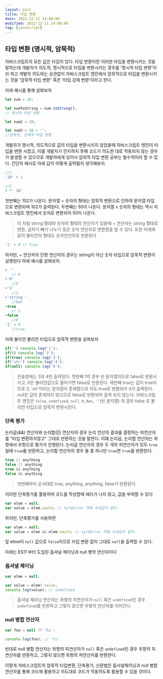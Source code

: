 ```yaml
---
layout: post
title: 타입 변환
date: 2022-12-11 14:00:08
modified: 2022-12-11 14:00:08
tag: [javascript]
---
```


## 타입 변환 (명시적, 암묵적)
자바스크립트의 모든 값은 타입이 있다. 타입 변환이란 이러한 타입을 변환시키는 것을 말하는데 개발자가 의도적, 명시적으로 타입을 변환시키는 경우를 '명시적 타입 변환'이라 하고 개발자 의도와는 상관없이 자바스크립트 엔진에서 암묵적으로 타입을 변환시키는 것을 '암묵적 타입 변환' 혹은 '타입 강제 변환'이라고 한다.

아래 예시를 통해 살펴보자
```javascript
let num = 10;

let numToString = num.toStrung(); 
// 명시적 타임 변환

let num2 = 20;

let num3 = 20 + '';
//암묵적, 강제적 타입 변환
```

개발자가 명시적, 의도적으로 값의 타입을 변환시키지 않았을때 자바스크립트 엔진이 타입을 변환 시켰고, 이를 개발자가 인지하지 못해 코드가 의도한 대로 작동되지 않는 경우가 발생할 수 있으므로 개발자에게 있어서 암묵적 타입 변환 공부는 필수적이라 할 수 있다.
간단히 예시로 아래 값이 어떻게 출력될지 생각해보자.

```javascript
//1. 
'10' + 2 

//2.
5 *' 10'
```

첫번째는 102가 나온다. 문자열 + 숫자의 형태는 암묵적 변환으로 인하여 문자열 타입으로 변환되며 102가 출력된다.
두번째는 50이 나온다. 문자열 x 숫자의 형태는 역시 자바스크립트 엔진에서 숫자로 변환되어 50이 나온다.
>이 처럼 stirng 형태와 숫자의 형태의 연산자가 있을때 + 연산자는 string 형태로 변환, 곱하기 빼기 나누기 등은 숫자 연산자로 변환함을 알 수 있다.
또한 아래와 같이 불리언의 형태도 숫자연산자로 변환된다
```javascript
'1' > 0 // true
```


하지만, + 연산자의 단항 연산자의 경우는 string이 아닌 숫자 타입으로 암묵적 변환이 실행된다
아래 예시를 살펴보자.

```javascript
+ '' 
   // 0
+'0' 
   //0
+'1'
   //1 
+'string '
   //Nan 
+true 
   // 1
+false
   //0
'1' > 0 
   //true
```

아래 불리언 불리언 타입으로 암묵적 변환을 살펴보자

```javascript
if('') console.log('1');
if(0) console.log('2');
if(true) console.log('3');
if('str') console.log('4');
if(null) console.log('5');
```

>콘솔창에는 3과 4만 출력된다.
첫번째 1의 경우 빈 문자열이므로 false로 반환시키고, 0은 불리언값으로 들어가면 false로 반환된다.
세번째 true는 값이 true이므로 3, 'str'이라는 문자열이 존재함으로 이도 true로 변환되어 4가 출력된다.
null은 값이 존재하지 않으므로 false로 반환되어 출력 되지 않는다.
자바스크립트 엔진은 `false`, `undefined`, `null`, `0`, `Nan`, `''`(빈 문자열) 의 경우 false 로 불리언 타입으로 암묵적 변환시킨다.

### 단축 평가
논리곱(&&) 연산자와 논리합(||) 연산자의 경우  논리 연산의 결과를 결정하는 피연산자를 "타입 변환하지않고" 그대로 반환하는 것을 말한다. 이떄 논리곱, 논리합 연산자는 좌항에서 우항으로 평가가 진행된다.
논리곱 연산자의 경우 두 개의 피연산자가 모두 `true` 일때 `true`를 반환하고, 논리합 연산자의 경우 둘 중 하나만 `true`면 `true`를 반환한다. 

```javascript
true || anything
false || anything
true && anything
false && anything
```
>첫번째부터 순서대로 true, anything, anything, false가 반환된다.

이러한 단축평가를 활용하여 코드를 작성할때 에러가 나지 않고, 값을 부여할 수 있다

```javascript
var elem = null;
var value = elem.vaule; // tyreError 객체 속성값이 없다.
```

하지만, 단축평가를 사용하면
```javascript
var elem = null;
var value = elme && elem.vaule; // tyreError 객체 속성값이 없다.
```
앞 elme이 `null` 값으로 `false`이므로 타입 변환 없이 그대로 `null`을 출력할 수 있다.

아래는 ES11 부터 도입된 옵셔널 체이닝과 null 병학 연산자이다

### 옵셔녈 체이닝
```javascript
var elme = null;

var value = elem?.value;
console.log(value); // undefined
```
>옵셔널 체리닝 연산자는 좌항의 피연산자가 `null` 혹은 `undefined`인 경우 `undefined`를 반환하고 그렇지 않으면 우항의 연산자를 이어간다.

### null 병합 연산자
```javascript
var foo = null ?? 'hi';

console.log(foo); // 'hi'
```
반대로 null 병합 연산자는  좌항의 피연산자가 `null` 혹은 `undefined`인 경우 우항의 피연산자를 반환하고, 그렇지 않으면 좌항의 피연산자를 반환한다.

이렇게 자바스크립트의 암묵적 타입변환, 단축평가, 신문법인 옵서녈체이닝과 null 병합 연산자를 통해 코드에 활용하고 의도대로 코드가 작동하도록 활용할 수 있을 것이다.
